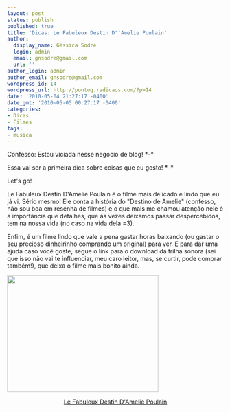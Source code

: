 ```yaml
---
layout: post
status: publish
published: true
title: 'Dicas: Le Fabuleux Destin D''Amelie Poulain'
author:
  display_name: Géssica Sodré
  login: admin
  email: gnsodre@gmail.com
  url: ''
author_login: admin
author_email: gnsodre@gmail.com
wordpress_id: 14
wordpress_url: http://pontog.radicaos.com/?p=14
date: '2010-05-04 21:27:17 -0400'
date_gmt: '2010-05-05 00:27:17 -0400'
categories:
- Dicas
- Filmes
tags:
- musica
---
```

<p>Confesso: Estou viciada nesse negócio de blog! *-*</p>
<p>Essa vai ser a primeira dica sobre coisas que eu gosto! *-*</p>
<p>Let's go!</p>
<p>Le Fabuleux Destin D'Amelie Poulain é o filme mais delicado e lindo que eu já vi. Sério mesmo! Ele conta a história do "Destino de Amelie" (confesso, não sou boa em resenha de filmes) e o que mais me chamou atenção nele é a importância que detalhes, que às vezes deixamos passar despercebidos, tem na nossa vida (no caso na vida dela =3).</p>
<p>Enfim, é um filme lindo que vale a pena gastar horas baixando (ou gastar o seu precioso dinheirinho comprando um original) para ver. E para dar uma ajuda caso você goste, segue o link para o download da trilha sonora (sei que isso não vai te influenciar, meu caro leitor, mas, se curtir, pode comprar também!), que deixa o filme mais bonito ainda.</p>
<p><a href="http://saindobarato.files.wordpress.com/2009/06/le-fabuleux-destin-d-amelie-poulain.jpg"><img class="aligncenter" title="Amelie Poulain" src="http://saindobarato.files.wordpress.com/2009/06/le-fabuleux-destin-d-amelie-poulain.jpg" alt="" width="352" height="272" /></a></p>
<p style="text-align: center;"><a title="Le Fabuleux Destin D'Amelie Poulain" href="http://www.4shared.com/dir/38881985/eeebb2d4/Le_Fabuleux_Destin_dAmelie_Pou.html" target="_blank">Le Fabuleux Destin D'Amelie Poulain</a></p>
